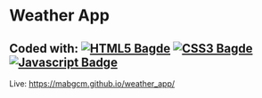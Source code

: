 # Weather App



## Coded with: [![HTML5 Bagde](https://img.shields.io/badge/HTML5-E34F26?style=for-the-badge&logo=html5&logoColor=white)](###) [![CSS3 Bagde](https://img.shields.io/badge/CSS3-1572B6?style=for-the-badge&logo=css3&logoColor=white)](###) [![Javascript Badge](https://img.shields.io/badge/-Javascript-F0DB4F?style=for-the-badge&labelColor=black&logo=javascript&logoColor=F0DB4F)](###)

Live: https://mabgcm.github.io/weather_app/
